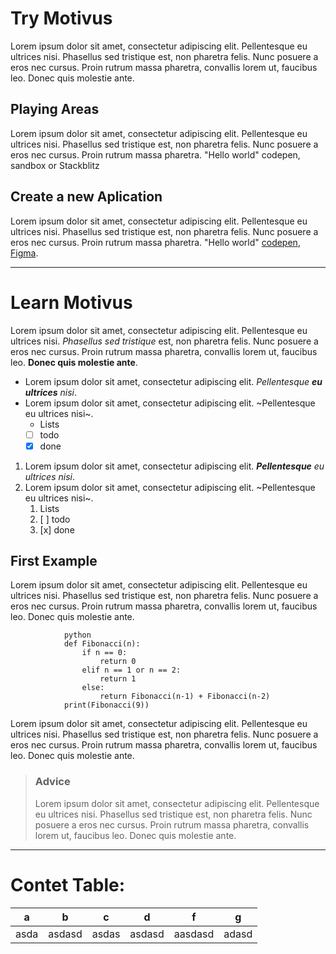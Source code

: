 # Try Motivus
Lorem ipsum dolor sit amet, consectetur adipiscing elit. 
Pellentesque eu ultrices nisi. Phasellus sed tristique est, 
non pharetra felis. Nunc posuere a eros nec cursus. 
Proin rutrum massa pharetra, convallis lorem ut, 
faucibus leo. Donec quis molestie ante. 
## Playing Areas
Lorem ipsum dolor sit amet, consectetur adipiscing elit. 
Pellentesque eu ultrices nisi. Phasellus sed tristique est, 
non pharetra felis. Nunc posuere a eros nec cursus. 
Proin rutrum massa pharetra. "Hello world" codepen, sandbox or Stackblitz
## Create a new Aplication  
Lorem ipsum dolor sit amet, consectetur adipiscing elit. 
Pellentesque eu ultrices nisi. Phasellus sed tristique est, 
non pharetra felis. Nunc posuere a eros nec cursus. 
Proin rutrum massa pharetra. "Hello world" [codepen](https://codepen.io/), [Figma](https://figma.com/).    

***
# Learn Motivus
Lorem ipsum dolor sit amet, consectetur adipiscing elit. 
Pellentesque eu ultrices nisi. *Phasellus sed tristique* est, 
non pharetra felis. Nunc posuere a eros nec cursus. Proin 
rutrum massa pharetra, convallis lorem ut, faucibus leo. 
**Donec quis molestie ante**. 

* Lorem ipsum dolor sit amet, consectetur adipiscing elit. _Pellentesque **eu ultrices** nisi_.
* Lorem ipsum dolor sit amet, consectetur adipiscing elit. ~Pellentesque eu ultrices nisi~. 
    * Lists
    * [ ] todo
    * [x] done
1. Lorem ipsum dolor sit amet, consectetur adipiscing elit. _**Pellentesque** eu ultrices nisi_.
1. Lorem ipsum dolor sit amet, consectetur adipiscing elit. ~Pellentesque eu ultrices nisi~. 
    1. Lists
    1. [ ] todo
    1. [x] done
## First Example
Lorem ipsum dolor sit amet, consectetur adipiscing elit. 
Pellentesque eu ultrices nisi. Phasellus sed tristique est, non pharetra felis. Nunc posuere a eros nec cursus. Proin rutrum massa pharetra, convallis 
lorem ut, faucibus leo. Donec quis molestie ante.  


                python
                def Fibonacci(n):
                    if n == 0:
                        return 0
                    elif n == 1 or n == 2:
                        return 1
                    else:
                        return Fibonacci(n-1) + Fibonacci(n-2)
                print(Fibonacci(9))
                
Lorem ipsum dolor sit amet, consectetur adipiscing elit. 
Pellentesque eu ultrices nisi. Phasellus sed tristique est, 
non pharetra felis. Nunc posuere a eros nec cursus. Proin rutrum massa pharetra, 
convallis lorem ut, faucibus leo. Donec quis molestie ante.
>### Advice 
>Lorem ipsum dolor sit amet, consectetur adipiscing elit. 
Pellentesque eu ultrices nisi. Phasellus sed tristique est, 
non pharetra felis. Nunc posuere a eros nec cursus. Proin rutrum massa pharetra, 
convallis lorem ut, faucibus leo. Donec quis molestie ante.

***

# Contet Table:

| a | b | c | d | f | g |
| - | - | - | - | - | - |
| asda | asdasd | asdas | asdasd | aasdasd | adasd |
